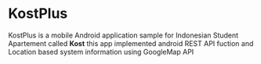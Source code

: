 # KostPlus
KostPlus is a mobile Android application sample for Indonesian Student Apartement called **Kost** this app implemented android REST API fuction and Location based system information using GoogleMap API




